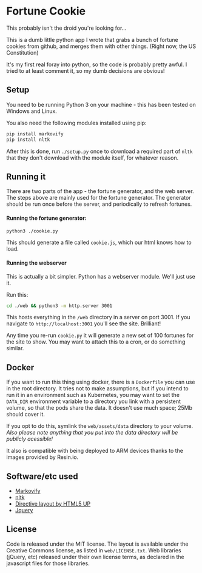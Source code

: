 # Fortune Cookie

This probably isn't the droid you're looking for...

This is a dumb little python app I wrote that grabs a bunch of fortune cookies from github, and merges them with
other things. (Right now, the US Constitution)

It's my first real foray into python, so the code is probably pretty awful. I tried to at least comment it, so
my dumb decisions are obvious!

## Setup

You need to be running Python 3 on your machine - this has been tested on Windows and Linux. 

You also need the following modules installed using pip: 
```bash
pip install markovify
pip install nltk
```

After this is done, run `./setup.py` once to download a required part of `nltk` that they don't 
download with the module itself, for whatever reason.

## Running it

There are two parts of the app - the fortune generator, and the web server. The steps above are 
mainly used for the fortune generator. The generator should be run once before the server, and
periodically to refresh fortunes.

#### Running the fortune generator: 

```bash
python3 ./cookie.py
```

This should generate a file called `cookie.js`, which our html knows how to load.

#### Running the webserver

This is actually a bit simpler. Python has a webserver module. We'll just use it. 

Run this: 

```bash
cd ./web && python3 -m http.server 3001
```

This hosts everything in the `/web` directory in a server on port 3001. If you navigate to
`http://localhost:3001` you'll see the site. Brilliant!

Any time you re-run `cookie.py` it will generate a new set of 100 fortunes for the site to show.
You may want to attach this to a cron, or do something similar.

## Docker

If you want to run this thing using docker, there is a `Dockerfile` you can use in the root directory.
It tries not to make assumptions, but if you intend to run it in an environment such as Kubernetes, you
may want to set the `DATA_DIR` environment variable to a directory you link with a persistent volume, so
that the pods share the data. It doesn't use much space; 25Mb should cover it.

If you opt to do this, symlink the `web/assets/data` directory to your volume. _Also please note anything
that you put into the data directory will be publicly acessible!_

It also is compatible with being deployed to ARM devices thanks to the images provided by Resin.io.

## Software/etc used

- [Markovify](https://github.com/jsvine/markovify)
- [nltk](https://www.nltk.org/)
- [Directive layout by HTML5 UP](https://html5up.net/directive)
- [Jquery](https://jquery.com/)

## License 

Code is released under the MIT license. The layout is available under the Creative Commons license, as listed
in `web/LICENSE.txt`. Web libraries (jQuery, etc) released under their own license terms, as declared in the
javascript files for those libraries. 